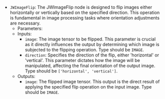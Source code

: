 - `JWImageFlip`: The JWImageFlip node is designed to flip images either horizontally or vertically based on the specified direction. This operation is fundamental in image processing tasks where orientation adjustments are necessary.
    - Parameters:
    - Inputs:
        - `image`: The image tensor to be flipped. This parameter is crucial as it directly influences the output by determining which image is subjected to the flipping operation. Type should be `IMAGE`.
        - `direction`: Specifies the direction of the flip, either 'horizontal' or 'vertical'. This parameter dictates how the image will be manipulated, affecting the final orientation of the output image. Type should be `['horizontal', 'vertical']`.
    - Outputs:
        - `image`: The flipped image tensor. This output is the direct result of applying the specified flip operation on the input image. Type should be `IMAGE`.
